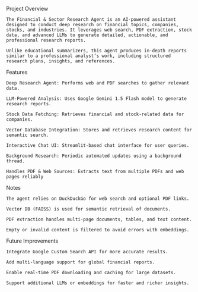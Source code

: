 Project Overview

    The Financial & Sector Research Agent is an AI-powered assistant designed to conduct deep research on financial topics, companies, stocks, and industries. It leverages web search, PDF extraction, stock data, and advanced LLMs to generate detailed, actionable, and professional research reports.

    Unlike educational summarizers, this agent produces in-depth reports similar to a professional analyst’s work, including structured research plans, insights, and references.

Features

    Deep Research Agent: Performs web and PDF searches to gather relevant data.

    LLM-Powered Analysis: Uses Google Gemini 1.5 Flash model to generate research reports.

    Stock Data Fetching: Retrieves financial and stock-related data for companies.

    Vector Database Integration: Stores and retrieves research content for semantic search.

    Interactive Chat UI: Streamlit-based chat interface for user queries.

    Background Research: Periodic automated updates using a background thread.

    Handles PDF & Web Sources: Extracts text from multiple PDFs and web pages reliably

Notes

    The agent relies on DuckDuckGo for web search and optional PDF links.

    Vector DB (FAISS) is used for semantic retrieval of documents.

    PDF extraction handles multi-page documents, tables, and text content.

    Empty or invalid content is filtered to avoid errors with embeddings.

Future Improvements

    Integrate Google Custom Search API for more accurate results.

    Add multi-language support for global financial reports.

    Enable real-time PDF downloading and caching for large datasets.

    Support additional LLMs or embeddings for faster and richer insights.

